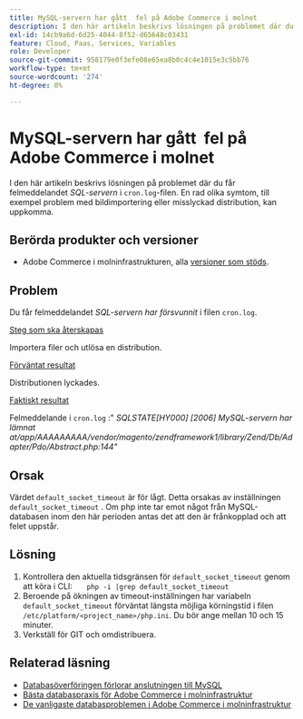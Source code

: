 ```yaml
---
title: MySQL-servern har gått ​ fel på Adobe Commerce i molnet
description: I den här artikeln beskrivs lösningen på problemet där du får felmeddelandet " *SQL-servern har försvunnit*" i filen "cron.log". En rad olika symtom, till exempel problem med bildimportering eller misslyckad distribution, kan uppkomma.
exl-id: 14cb9a6d-6d25-4044-8f52-d65648c03431
feature: Cloud, Paas, Services, Variables
role: Developer
source-git-commit: 958179e0f3efe08e65ea8b0c4c4e1015e3c5bb76
workflow-type: tm+mt
source-wordcount: '274'
ht-degree: 0%

---
```


# MySQL-servern har gått &#x200B; fel på Adobe Commerce i molnet

I den här artikeln beskrivs lösningen på problemet där du får felmeddelandet *SQL-servern* i `cron.log`-filen. En rad olika symtom, till exempel problem med bildimportering eller misslyckad distribution, kan uppkomma.

## Berörda produkter och versioner

* Adobe Commerce i molninfrastrukturen, alla [versioner som stöds](https://magento.com/sites/default/files/magento-software-lifecycle-policy.pdf).

## Problem

Du får felmeddelandet *SQL-servern har försvunnit* i filen `cron.log`.

<u>Steg som ska återskapas</u>

Importera filer och utlösa en distribution.

<u>Förväntat resultat</u>

Distributionen lyckades.

<u>Faktiskt resultat</u>

Felmeddelande i `cron.log` :&quot; *SQLSTATE\[HY000\] \[2006\] MySQL-servern har lämnat at/app/AAAAAAAAA/vendor/magento/zendframework1/library/Zend/Db/Adapter/Pdo/Abstract.php:144&quot;*

## Orsak

Värdet `default_socket_timeout` är för lågt. Detta orsakas av inställningen `default_socket_timeout` . Om php inte tar emot något från MySQL-databasen inom den här perioden antas det att den är frånkopplad och att felet uppstår.

## Lösning

1. Kontrollera den aktuella tidsgränsen för `default_socket_timeout` genom att köra i CLI:    ```    php -i |grep default_socket_timeout    ```
1. Beroende på ökningen av timeout-inställningen har variabeln `default_socket_timeout` förväntat längsta möjliga körningstid i filen `/etc/platform/<project_name>/php.ini`. Du bör ange mellan 10 och 15 minuter.
1. Verkställ för GIT och omdistribuera.

## Relaterad läsning

* [Databasöverföringen förlorar anslutningen till MySQL](/help/troubleshooting/database/database-upload-loses-connection-to-mysql.md)
* [Bästa databaspraxis för Adobe Commerce i molninfrastruktur](https://experienceleague.adobe.com/docs/commerce-operations/implementation-playbook/best-practices/planning/database-on-cloud.html)
* [De vanligaste databasproblemen i Adobe Commerce i molninfrastruktur](https://experienceleague.adobe.com/docs/commerce-operations/implementation-playbook/best-practices/maintenance/resolve-database-performance-issues.html)
